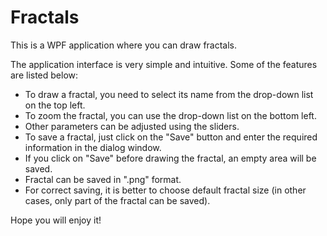 # Fractals

This is a WPF application where you can draw fractals.

The application interface is very simple and intuitive. Some of the features are listed below:

- To draw a fractal, you need to select its name from the drop-down list on the top left.
- To zoom the fractal, you can use the drop-down list on the bottom left. 
- Other parameters can be adjusted using the sliders.
- To save a fractal, just click on the "Save" button and enter the required information in the dialog window. 
- If you click on "Save" before drawing the fractal, an empty area will be saved.
- Fractal can be saved in ".png" format.
- For correct saving, it is better to choose default fractal size (in other cases, only part of the fractal can be saved).

Hope you will enjoy it!
